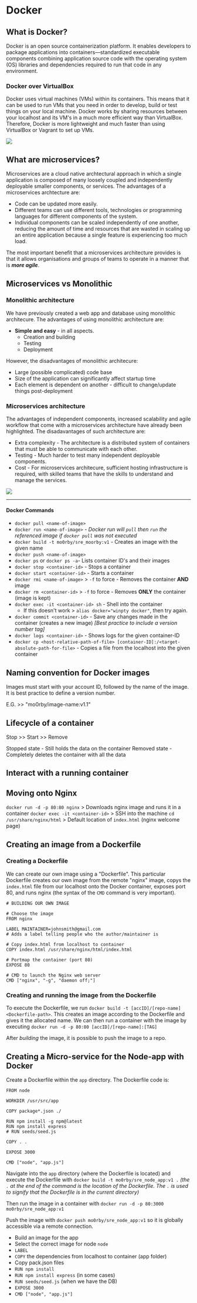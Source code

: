 # Docker
## What is Docker?
Docker is an open source containerization platform. It enables developers to package applications into containers—standardized executable components combining application source code with the operating system (OS) libraries and dependencies required to run that code in any environment.

### Docker over VirtualBox
Docker uses virtual machines (VMs) within its containers. This means that it can be used to run VMs that you need in order to develop, build or test things on your local machine. Docker works by sharing resources between your localhost and its VM's in a much more efficient way than VirtualBox. Therefore, Docker is more lightweight and much faster than using VirtualBox or Vagrant to set up VMs.

![](https://github.com/Mo0rBy/Docker_intro/blob/main/img/Demystifying-containers_image1.png)

## What are microservices?
Microservices are a cloud native archtectural approach in which a single application is composed of many loosely coupled and independently deployable smaller components, or services. The advantages of a microservices archtecture are:
- Code can be updated more easily.
- Different teams can use different tools, technologies or programming languages for different components of the system.
- Individual components can be scaled independently of one another, reducing the amount of time and resources that are wasted in scaling up an entire application because a single feature is experiencing too much load.

The most important benefit that a microservices architecture provides is that it allows organisations and groups of teams to operate in a manner that is __*more agile*__.

## Microservices vs Monolithic
### Monolithic architecture
We have previously created a web app and database using monolithic architecure. The advantages of using monolithic architecture are:
- **Simple and easy** - in all aspects.
    - Creation and building
    - Testing
    - Deployment

However, the disadvantages of monolithic architecure:
- Large (possible complicated) code base
- Size of the application can significantly affect startup time
- Each element is dependent on another - difficult to change/update things post-deployment

### Microservices architecture
The advantages of independent components, increased scalability and agile workflow that come with a microservices architecture have already been highlighted. The disadavantages of such architecture are:

- Extra complexity - The architecture is a distributed system of containers that must be able to communicate with each other.
- Testing - Much harder to test many independent deployable components.
- Cost - For microservices architecure, sufficient hosting infrastructure is required, with skilled teams that have the skills to understand and manage the services.

![](./img/Frame-1.webp)


--------------------------------------------------------------------------------------

#### Docker Commands
- `docker pull <name-of-image>`
- `docker run <name-of-image>` - *Docker run will `pull` then `run` the referenced image if `docker pull` was not executed*
- `docker build -t mo0rby/sre_moorby:v1` - Creates an image with the given name
- `docker push <name-of-image>`
- `docker ps` or `docker ps -a`- Lists container ID's and their images
- `docker stop <container-id>` - Stops a container
- `docker start <container-id>` - Starts a container
- `docker rmi <name-of-image>` > `-f` to force - Removes the container __AND__ image
- `docker rm <container-id>` > `-f` to force - Removes __ONLY__ the container (image is kept)
- `docker exec -it <container-id> sh` - Shell into the container
    - If this doesn't work > `alias docker="winpty docker"`, then try again.
- `docker commit <container-id>` - Save any changes made in the container (creates a new image) *[Best practice to include a version number tag]*
- `docker logs <container-id>` - Shows logs for the given container-ID
- `docker cp <host-relative-path-of-file> [container-ID]:/<target-absolute-path-for-file>` - Copies a file from the localhost into the given container

## Naming convention for Docker images
Images must start with your account ID, followed by the name of the image. It is best practice to define a version number.

E.G. >> "mo0rby/image-name:v1.1"

## Lifecycle of a container
Stop >> Start >> Remove

Stopped state - Still holds the data on the container
Removed state - Completely deletes the container with all the data

## Interact with a running container


## Moving onto Nginx
`docker run -d -p 80:80 nginx` > Downloads nginx image and runs it in a container
`docker exec -it <container-id>` > SSH into the machine
`cd /usr/share/nginx/html` > Default location of `index.html` (nginx welcome page)

## Creating an image from a Dockerfile
### Creating a Dockerfile
We can create our own image using a "Dockerfile". This particular Dockerfile creates our own image from the remote "nginx" image, copys the `index.html` file from our localhost onto the Docker container, exposes port 80, and runs nginx (the syntax of the `CMD` command is very important).

```Docker
# BUILDING OUR OWN IMAGE

# Choose the image
FROM nginx

LABEL MAINTAINER=johnsmith@gmail.com
# Adds a label telling people who the author/maintainer is

# Copy index.html from localhost to container
COPY index.html /usr/share/nginx/html/index.html 

# Portmap the container (port 80)
EXPOSE 80

# CMD to launch the Nginx web server
CMD ["nginx", "-g", "daemon off;"]
```
### Creating and running the image from the Dockerfile
To execute the Dockerfile, we run `docker build -t [accID]/[repo-name] <Dockerfile-path>`. This creates an image according to the Dockerfile and gives it the allocated name. We can then run a container with the image by executing `docker run -d -p 80:80 [accID]/[repo-name]:[TAG]`

After *building* the image, it is possible to push the image to a repo.

## Creating a Micro-service for the Node-app with Docker
Create a Dockerfile within the `app` directory. The Dockerfile code is:
```
FROM node

WORKDIR /usr/src/app

COPY package*.json ./

RUN npm install -g npm@latest
RUN npm install express
# RUN seeds/seed.js

COPY . .

EXPOSE 3000

CMD ["node", "app.js"]
```
Navigate into the `app` directory (where the Dockerfile is located) and execute the Dockerfile with `docker build -t mo0rby/sre_node_app:v1 .` *(the `.` at the end of the command is the location of the Dockerfile. The `.` is used to signify that the Dockerfile is in the current directory)*

Then run the image in a container with `docker run -d -p 80:3000 mo0rby/sre_node_app:v1`

Push the image with `docker push mo0rby/sre_node_app:v1` so it is globally accessible via a remote connection.


- Build an image for the app
- Select the correct image for node `node`
- `LABEL`
- `COPY` the dependencies from localhost to container (app folder)
- Copy pack.json files
- `RUN npm install`
- `RUN npm install express` (in some cases)
- `RUN seeds/seed.js` (when we have the DB)
- `EXPOSE 3000`
- `CMD ["node", "app.js"]`